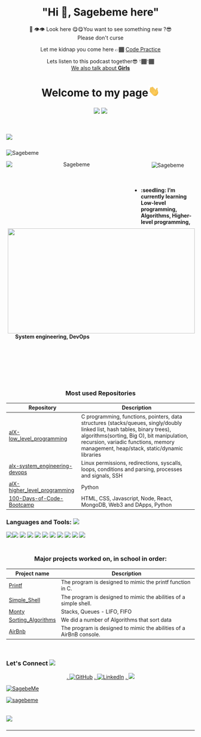 <h1 align='center'>"Hi 👋, Sagebeme here"</h1>
<p align="center">🚀 👁👁 Look here 😋😋You want to see something new ?😎 <br> Please don't curse</p>
<p align="center"> Let me kidnap you come here 👉🏾 <a href="https://sagebeme.gihub.io/CV" target='./_blank'>Code Practice</a></p>
<p align="center">Lets listen to this podcast together😎 👇🏾👇🏾 <a href="https://anchor.fm/sage-be-me"  target='./_blank'> <br> We also talk about <b>Girls</b></a></p>


<h1 align="center"> Welcome to my page<img src="https://raw.githubusercontent.com/ABSphreak/ABSphreak/master/gifs/Hi.gif" width="30px"> </h1>
<h3 align="center"><a href="mailto:eudicas5k@gmail.com"><img src="https://img.shields.io/badge/EMAIL-red?style=for-the-badge"></a>
<a href='./_blank'><img src="https://img.shields.io/badge/RESUME-blue?style=for-the-badge"></a>
<h1 align="left"><img src="https://readme-typing-svg.herokuapp.com?color=87CEFA&lines=Welcome+To+My+Github!;Hope+you+Enjoy+:)."> </h1><p align="left"> <img src="https://komarev.com/ghpvc/?username=sagebeme&label=Profile%20views&color=0e75b6&style=flat" alt="Sagebeme" /> </p>

	
<p align="center"> <img align="left" src="https://github-readme-stats.vercel.app/api/top-langs?username=sagebeme&show_icons=true&locale=en&layout=compact&theme=radical" alt="Sagebeme" width=360 height=180/>
<img align="center" src="https://github-readme-stats.vercel.app/api?username=sagebeme&show_icons=true&theme=radical" alt="Sagebeme" width=420 height=180/>
</p>

</br>
<h4> 
	<img align="right" src="https://uploads.disquscdn.com/images/435682a285d313b52d737369f96428896952f271b0ea3f14d7252998cb4c3a4b.gif" width="500" height="281" /> 
<ul align="left">
	<li> :seedling: I’m currently learning Low-level programming, Algorithms, Higher-level programming, System engineering, DevOps </li><br/><br/>
</ul>
</h4>

<br>

<h3 align="center"> </h3>


<br/>

<h3 align="center">Most used Repositories</h3>

| Repository | Description |
| --- | --- |
| [ alX-low_level_programming](https://github.com/sagebeme/Alx-low_level_programming) | C programming, functions, pointers, data structures (stacks/queues, singly/doubly linked list, hash tables, binary trees), algorithms(sorting, Big O), bit manipulation, recursion, variadic functions, memory management, heap/stack, static/dynamic libraries |
| [ alx-system_engineering-devops](https://github.com/sagebeme/Alx-system_engineering-devops) | Linux permissions, redirections, syscalls, loops, conditions and parsing, processes and signals, SSH |
| [ alX-higher_level_programming](https://github.com/sagebeme/alx-higher_level_programming) | Python|
| [ 100-Days-of-Code-Bootcamp](https://github.com/sagebeme/100-Days-of-Code-Bootcamp) | HTML, CSS, Javascript, Node, React, MongoDB, Web3 and DApps, Python|


<h3 align="left">Languages and Tools: <img src = "https://media2.giphy.com/media/QssGEmpkyEOhBCb7e1/giphy.gif?cid=ecf05e47a0n3gi1bfqntqmob8g9aid1oyj2wr3ds3mg700bl&rid=giphy.gif" width = 32px> </h3>


<img src="https://img.shields.io/badge/-C%20%20-659ad2?style=flat&logo=c%2B%2B&logoColor=ffffff"><img src="https://img.shields.io/badge/-Python-black?style=flat&logo=python"> 
<img src="https://img.shields.io/badge/-JavaScript-eed718?style=flat&logo=javascript&logoColor=ffffff">
<img src="https://img.shields.io/badge/-MySQL-ADD8E6?style=flat&logo=mysql">
<img src="http://img.shields.io/badge/-Git-F1502F?style=flat&logo=git&logoColor=FFFFFF">
<img src="http://img.shields.io/badge/-Github-000000?style=flat&logo=github&logoColor=FFFFFF">
<img src="http://img.shields.io/badge/-VS%20Code-007ACC?style=flat&logo=visual%20studio%20code&logoColor=white">
<img src="http://img.shields.io/badge/-DOCKER-black?style=flat&logo=DOCKER">
<img src="http://img.shields.io/badge/-FLASK-red?style=flat&logo=FLASK">
<img src="http://img.shields.io/badge/-VAGRANT-blue?style=flat&logo=VAGRANT">
<img src="http://img.shields.io/badge/-LINUX-black?style=flat&logo=LINUX">


<h3 align="center"><br>Major projects worked on, in school in order:</h3> 
  
| Project name | Description |
| --- | --- |
|[Printf](https://github.com/sagebeme/printf)| The program is designed to mimic the printf function in C.|
|[Simple_Shell](https://github.com/sagebeme/simple_shell)| The program is designed to mimic the abilities of a simple shell. |
|[Monty](https://github.com/sagebeme/monty) | Stacks, Queues - LIFO, FIFO |
|[Sorting_Algorithms](https://github.com/dennisnderitu254/sorting_algorithms) | We did a number of Algorithms that sort data |
|[AirBnb](https://github.com/samsonkimani/AirBnB_clone)| The program is designed to mimic the abilities of a AirBnB console. |
<br />


### Let's Connect <img src='https://raw.githubusercontent.com/ShahriarShafin/ShahriarShafin/main/Assets/handshake.gif' width="100px"> 
<p align="center">
	<a href="https://github.com/sagebeme">.   <img src="https://icons-for-free.com/iconfiles/png/512/code+collaboration+github+network+round+social+icon-1320086084536018107.png" alt="GitHub" width = 40px></a>
	<a href="https://www.linkedin.com/in/sagebeme/">. <img src="https://raw.githubusercontent.com/rahuldkjain/github-profile-readme-generator/master/src/images/icons/Social/linked-in-alt.svg" alt="LinkedIn" width = 40px></a>
	<a href="https://www.instagram.com/sage_be_muchachos/">.     <img src="https://raw.githubusercontent.com/rahuldkjain/github-profile-readme-generator/master/src/images/icons/Social/instagram.svg" width = 40px></a>
	<p align="left"> <a href="https://twitter.com/Sage_beMe" target="blank"><img src="https://img.shields.io/twitter/follow/Sagebeme?logo=twitter&style=for-the-badge" alt="SagebeMe" /></a> </p>
	<p align="left"> <a href="https://github.com/sagebeme/github-profile-trophy"><img src="https://github-profile-trophy.vercel.app/?username=sagebeme&theme=gruvbox" alt="sagebeme" /></a> </p>



	
	
<h2 align="left"><img src="https://readme-typing-svg.herokuapp.com?color=87CEFA&lines=Thank+you+for+stopping+by!;Have+a+nice+day."></h2>
</p>


---

<!--
